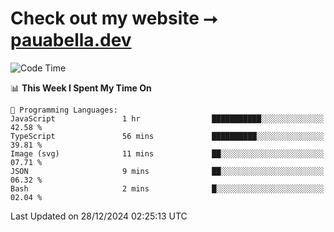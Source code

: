 # Check out my website ⭢ [pauabella.dev](https://pauabella.dev)

<!--START_SECTION:waka-->
![Code Time](http://img.shields.io/badge/Code%20Time-3%2C992%20hrs%2013%20mins-blue)

📊 **This Week I Spent My Time On** 

```text
💬 Programming Languages: 
JavaScript               1 hr                ███████████░░░░░░░░░░░░░░   42.58 % 
TypeScript               56 mins             ██████████░░░░░░░░░░░░░░░   39.81 % 
Image (svg)              11 mins             ██░░░░░░░░░░░░░░░░░░░░░░░   07.71 % 
JSON                     9 mins              ██░░░░░░░░░░░░░░░░░░░░░░░   06.32 % 
Bash                     2 mins              █░░░░░░░░░░░░░░░░░░░░░░░░   02.04 % 
```


 Last Updated on 28/12/2024 02:25:13 UTC
<!--END_SECTION:waka-->
